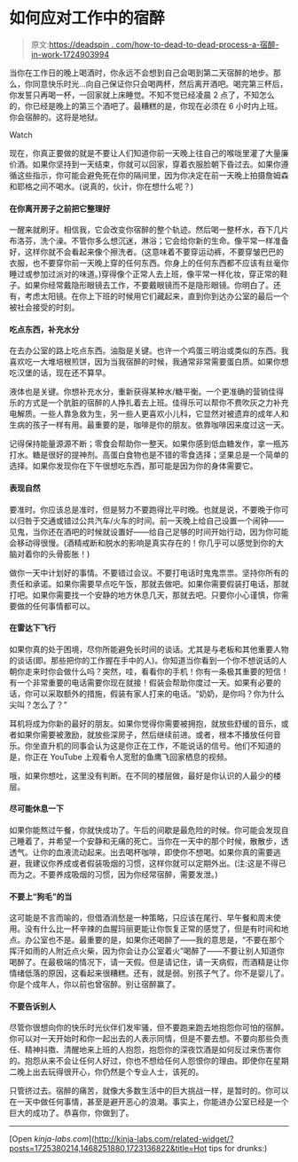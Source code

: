 # 如何应对工作中的宿醉

> 原文:[https://deadspin . com/how-to-dead-to-dead-process-a-宿醉-in-work-1724903994](https://deadspin.com/how-to-deal-with-a-hangover-at-work-1724903994)

当你在工作日的晚上喝酒时，你永远不会想到自己会喝到第二天宿醉的地步。那么，你同意快乐时光...向自己保证你只会喝两杯，然后离开酒吧。喝完第三杯后，你发誓只再喝一杯，一回家就上床睡觉。不知不觉已经凌晨 2 点了，不知怎么的，你已经是晚上的第三个酒吧了。最糟糕的是，你现在必须在 6 小时内上班。你会宿醉的。这将是地狱。

Watch

现在，你真正要做的就是不要让人们知道你前一天晚上往自己的喉咙里灌了大量廉价酒。如果你坚持到一天结束，你就可以回家，穿着衣服脸朝下昏过去。如果你遵循这些指示，你可能会避免死在你的隔间里，因为你决定在前一天晚上拍摄詹姆森和耶格之间不喝水。(说真的，伙计，你在想什么呢？)

#### 在你离开房子之前把它整理好

一醒来就刷牙。相信我，它会改变你宿醉的整个轨迹。然后喝一整杯水，吞下几片布洛芬，洗个澡。不管你多么想沉迷，淋浴；它会给你新的生命。像平常一样准备好，这样你就不会看起来像个擦洗者。(这意味着不要穿运动裤，不要穿皱巴巴的衣服，也不要穿你前一天晚上穿的任何东西。你身上的任何东西都不应该有丝毫你睡过或参加过派对的味道。)穿得像个正常人去上班，像平常一样化妆，穿正常的鞋子。如果你经常戴隐形眼镜去工作，不要戴眼镜而不是隐形眼镜。你明白了。还有，考虑太阳镜。在你上下班的时候用它们藏起来，直到你到达办公室的最后一个被社会接受的时刻。

#### 吃点东西，补充水分

在去办公室的路上吃点东西。油脂是关键。也许一个鸡蛋三明治或类似的东西。我喜欢吃一大堆培根煎饼，因为当我宿醉的时候，我通常非常需要蛋白质。如果你想吃汉堡的话，现在还不算早。

液体也是关键。你想补充水分，重新获得某种水/糖平衡。一个更准确的营销佳得乐的方式是一个肮脏的宿醉的人挣扎着去上班。佳得乐可以帮你不费吹灰之力补充电解质。一些人靠急救为生，另一些人更喜欢小儿科，它显然对被遗弃的成年人和生病的孩子一样有用。最重要的是，咖啡是你的朋友。依靠咖啡因来度过这一天。

记得保持能量源源不断；零食会帮助你一整天。如果你感到低血糖发作，拿一瓶苏打水。糖是很好的提神剂。高蛋白食物也是不错的零食选择；坚果总是一个简单的选择。如果你发现你在下午很想吃东西，那可能是因为你的身体需要它。

#### 表现自然

要准时。你应该总是准时，但是努力不要跑得比平时晚。也就是说，不要晚于你可以归咎于交通或错过公共汽车/火车的时间。前一天晚上给自己设置一个闹钟——见鬼，当你还在酒吧的时候就设置好——给自己足够的时间开始行动，因为你可能会移动得很慢。(酒精戒断和脱水的影响是真实存在的！你几乎可以感觉到你的大脑对着你的头骨膨胀！)

做你一天中计划好的事情。不要错过会议。不要打电话时鬼鬼祟祟。坚持你所有的责任和承诺。如果你需要早点吃午饭，那就去做吧。如果你需要假装打电话，那就打吧。如果你需要找一个安静的地方休息几天，那就去吧。只要你小心谨慎，你需要做的任何事情都可以。

#### 在雷达下飞行

如果你真的处于困境，尽你所能避免长时间的谈话。尤其是与老板和其他重要人物的谈话(即。那些把你的工作握在手中的人)。你知道当你看到一个你不想说话的人朝你走来时你会做什么吗？突然，哇，看看你的手机！你有一条极其重要的短信！有一个非常重要的电话需要你现在就接！假装会帮助你度过一天。如果有必要的话，你可以采取额外的措施，假装有家人打来的电话。“奶奶，是你吗？你为什么尖叫？怎么了？”

耳机将成为你新的最好的朋友。如果你觉得你需要被拥抱，就放些舒缓的音乐，或者如果你需要被激励，就放些深房子，然后继续前进。或者，根本不播放任何音乐。你坐直升机的同事会认为这是你正在工作，不能说话的信号。他们不知道的是，你正在 YouTube 上观看令人宽慰的鱼鹰飞回家栖息的视频。

哦，如果你想吐，这里没有判断。在不同的楼层做，最好是你认识的人最少的楼层。

#### 尽可能休息一下

如果你能熬过午餐，你就快成功了。午后的间歇是最危险的时候。你可能会发现自己睡着了，并希望一个安静和无痛的死亡。当你在一天中的那个时候，散散步，透透气。让你的血液流动起来。出去喝杯咖啡，即使你不想喝。如果你真的需要逃避，我建议你养成或者假装吸烟的习惯，这样你就可以定期外出。(注:这是不得已而为之。不要养成吸烟的习惯，因为你经常宿醉，需要发泄。)

#### 不要上“狗毛”的当

这可能是不言而喻的，但借酒消愁是一种策略，只应该在尾行、早午餐和周末使用。没有什么比一杯辛辣的血腥玛丽更能让你恢复正常的感觉了，但是有时间和地点。办公室也不是。最重要的是，如果你还喝醉了——我的意思是，“不要在那个挥汗如雨的人附近点火柴，因为你会让办公室着火”喝醉了——不要让别人知道你喝醉了。在最极端的情况下，请一天假。但是请记住，请一天病假，而酒精是让你情绪低落的原因，这看起来很糟糕。还有，就是弱。别孩子气了。你不是婴儿了。你是个成年人，你以前也曾宿醉。别让宿醉赢了。

#### 不要告诉别人

尽管你很想向你的快乐时光伙伴们发牢骚，但不要跑来跑去地抱怨你可怕的宿醉。你可以对一天开始时和你一起出去的人表示同情，但是不要去想。不要向那些负责任、精神抖擞、清醒地来上班的人抱怨，抱怨你的深夜饮酒是如何反过来伤害你的。抱怨从来不会让任何人好过，你也不想给任何人怨恨你的理由。即使你在星期二晚上出去玩得很开心，你仍然是个专业人士，该死的。

只管挤过去。宿醉的痛苦，就像大多数生活中的巨大挑战一样，是暂时的。你可以在一天中做任何事情，甚至是避开恶心的浪潮。事实上，你能进办公室已经是一个巨大的成功了。恭喜你，你做到了。

* * *

[Open *kinja-labs.com*](http://kinja-labs.com/related-widget/?posts=1725380214,1468251880,1723136822&title=Hot tips for drunks:)